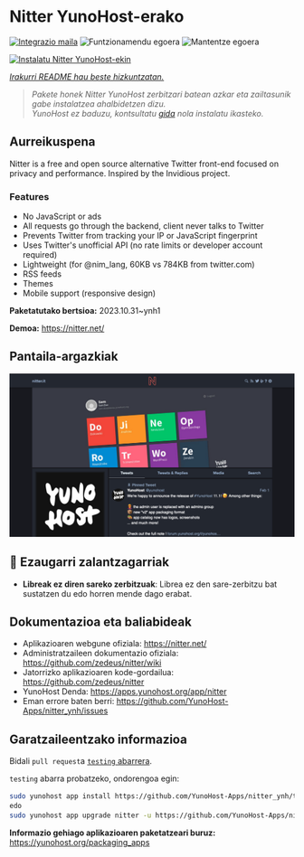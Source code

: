 <!--
Ohart ongi: README hau automatikoki sortu da <https://github.com/YunoHost/apps/tree/master/tools/readme_generator>ri esker
EZ editatu eskuz.
-->

# Nitter YunoHost-erako

[![Integrazio maila](https://dash.yunohost.org/integration/nitter.svg)](https://dash.yunohost.org/appci/app/nitter) ![Funtzionamendu egoera](https://ci-apps.yunohost.org/ci/badges/nitter.status.svg) ![Mantentze egoera](https://ci-apps.yunohost.org/ci/badges/nitter.maintain.svg)

[![Instalatu Nitter YunoHost-ekin](https://install-app.yunohost.org/install-with-yunohost.svg)](https://install-app.yunohost.org/?app=nitter)

*[Irakurri README hau beste hizkuntzatan.](./ALL_README.md)*

> *Pakete honek Nitter YunoHost zerbitzari batean azkar eta zailtasunik gabe instalatzea ahalbidetzen dizu.*  
> *YunoHost ez baduzu, kontsultatu [gida](https://yunohost.org/install) nola instalatu ikasteko.*

## Aurreikuspena

Nitter is a free and open source alternative Twitter front-end focused on privacy and performance.
Inspired by the Invidious project.

### Features

- No JavaScript or ads
- All requests go through the backend, client never talks to Twitter
- Prevents Twitter from tracking your IP or JavaScript fingerprint
- Uses Twitter's unofficial API (no rate limits or developer account required)
- Lightweight (for @nim_lang, 60KB vs 784KB from twitter.com)
- RSS feeds
- Themes
- Mobile support (responsive design)


**Paketatutako bertsioa:** 2023.10.31~ynh1

**Demoa:** <https://nitter.net/>

## Pantaila-argazkiak

![Nitter(r)en pantaila-argazkia](./doc/screenshots/screenshot.png)

## :red_circle: Ezaugarri zalantzagarriak

- **Libreak ez diren sareko zerbitzuak**: Librea ez den sare-zerbitzu bat sustatzen du edo horren mende dago erabat.

## Dokumentazioa eta baliabideak

- Aplikazioaren webgune ofiziala: <https://nitter.net/>
- Administratzaileen dokumentazio ofiziala: <https://github.com/zedeus/nitter/wiki>
- Jatorrizko aplikazioaren kode-gordailua: <https://github.com/zedeus/nitter>
- YunoHost Denda: <https://apps.yunohost.org/app/nitter>
- Eman errore baten berri: <https://github.com/YunoHost-Apps/nitter_ynh/issues>

## Garatzaileentzako informazioa

Bidali `pull request`a [`testing` abarrera](https://github.com/YunoHost-Apps/nitter_ynh/tree/testing).

`testing` abarra probatzeko, ondorengoa egin:

```bash
sudo yunohost app install https://github.com/YunoHost-Apps/nitter_ynh/tree/testing --debug
edo
sudo yunohost app upgrade nitter -u https://github.com/YunoHost-Apps/nitter_ynh/tree/testing --debug
```

**Informazio gehiago aplikazioaren paketatzeari buruz:** <https://yunohost.org/packaging_apps>
